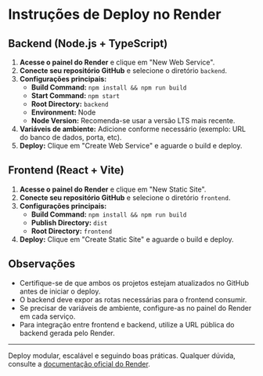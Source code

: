 # Instruções de Deploy no Render

## Backend (Node.js + TypeScript)

1. **Acesse o painel do Render** e clique em "New Web Service".
2. **Conecte seu repositório GitHub** e selecione o diretório `backend`.
3. **Configurações principais:**
   - **Build Command:** `npm install && npm run build`
   - **Start Command:** `npm start`
   - **Root Directory:** `backend`
   - **Environment:** Node
   - **Node Version:** Recomenda-se usar a versão LTS mais recente.
4. **Variáveis de ambiente:** Adicione conforme necessário (exemplo: URL do banco de dados, porta, etc).
5. **Deploy:** Clique em "Create Web Service" e aguarde o build e deploy.

## Frontend (React + Vite)

1. **Acesse o painel do Render** e clique em "New Static Site".
2. **Conecte seu repositório GitHub** e selecione o diretório `frontend`.
3. **Configurações principais:**
   - **Build Command:** `npm install && npm run build`
   - **Publish Directory:** `dist`
   - **Root Directory:** `frontend`
4. **Deploy:** Clique em "Create Static Site" e aguarde o build e deploy.

## Observações

- Certifique-se de que ambos os projetos estejam atualizados no GitHub antes de iniciar o deploy.
- O backend deve expor as rotas necessárias para o frontend consumir.
- Se precisar de variáveis de ambiente, configure-as no painel do Render em cada serviço.
- Para integração entre frontend e backend, utilize a URL pública do backend gerada pelo Render.

---
Deploy modular, escalável e seguindo boas práticas. Qualquer dúvida, consulte a [documentação oficial do Render](https://render.com/docs).
